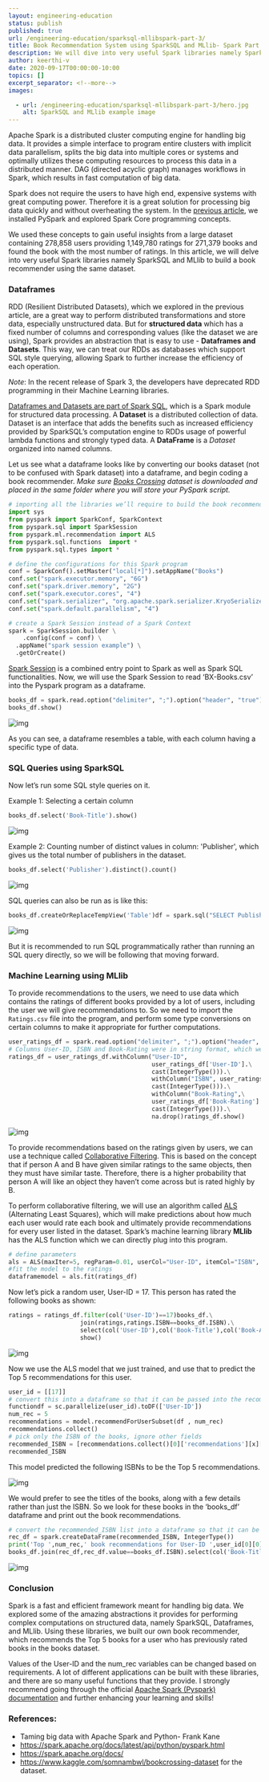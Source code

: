 ```yaml
---
layout: engineering-education
status: publish
published: true
url: /engineering-education/sparksql-mllibspark-part-3/
title: Book Recommendation System using SparkSQL and MLlib- Spark Part 3
description: We will dive into very useful Spark libraries namely SparkSQL and MLlib to build a book recommender using the same dataset from our previous PySpark article.
author: keerthi-v
date: 2020-09-17T00:00:00-10:00
topics: []
excerpt_separator: <!--more-->
images:

  - url: /engineering-education/sparksql-mllibspark-part-3/hero.jpg
    alt: SparkSQL and MLlib example image
---
```

Apache Spark is a distributed cluster computing engine for handling big data. It provides a simple interface to program entire clusters with implicit data parallelism, splits the big data into multiple cores or systems and optimally utilizes these computing resources to process this data in a distributed manner. DAG (directed acyclic graph) manages workflows in Spark, which results in fast computation of big data.
<!--more-->
Spark does not require the users to have high end, expensive systems with great computing power. Therefore it is a great solution for processing big data quickly and without overheating the system.
In the [previous article](/engineering-education/getting-started-with-pyspark-spark-part2/), we installed PySpark and explored Spark Core programming concepts.

We used these concepts to gain useful insights from a large dataset containing 278,858 users providing 1,149,780 ratings for 271,379 books and found the book with the most number of ratings. In this article, we will delve into very useful Spark libraries namely SparkSQL and MLlib to build a book recommender using the same dataset.

### Dataframes
RDD (Resilient Distributed Datasets), which we explored in the previous article, are a great way to perform distributed transformations and store data, especially unstructured data. But for **structured data** which has a fixed number of columns and corresponding values (like the dataset we are using), Spark provides an abstraction that is easy to use - **Dataframes and Datasets**. This way, we can treat our RDDs as databases which support SQL style querying, allowing Spark to further increase the efficiency of each operation.

*Note*: In the recent release of Spark 3, the developers have deprecated RDD programming in their Machine Learning libraries.

[Dataframes and Datasets are part of Spark SQL](https://spark.apache.org/docs/latest/sql-programming-guide.html), which is a Spark module for structured data processing. A **Dataset** is a distributed collection of data. Dataset is an interface that adds the benefits such as increased efficiency provided by SparkSQL’s computation engine to RDDs usage of powerful lambda functions and strongly typed data. A **DataFrame** is a *Dataset* organized into named columns.

Let us see what a dataframe looks like by converting our books dataset (not to be confused with Spark dataset) into a dataframe, and begin coding a book recommender. *Make sure* [*Books Crossing*](https://www.kaggle.com/somnambwl/bookcrossing-dataset) *dataset is downloaded and placed in the same folder where you will store your PySpark script.*

```Python
# importing all the libraries we’ll require to build the book recommender
import sys
from pyspark import SparkConf, SparkContext
from pyspark.sql import SparkSession
from pyspark.ml.recommendation import ALS
from pyspark.sql.functions  import *
from pyspark.sql.types import *

# define the configurations for this Spark program
conf = SparkConf().setMaster("local[*]").setAppName("Books")
conf.set("spark.executor.memory", "6G")
conf.set("spark.driver.memory", "2G")
conf.set("spark.executor.cores", "4")
conf.set("spark.serializer", "org.apache.spark.serializer.KryoSerializer")
conf.set("spark.default.parallelism", "4")

# create a Spark Session instead of a Spark Context
spark = SparkSession.builder \
    .config(conf = conf) \
  .appName("spark session example") \
  .getOrCreate()
```

[Spark Session](https://medium.com/@achilleus/spark-session-10d0d66d1d24) is a combined entry point to Spark as well as Spark SQL functionalities. Now, we will use the Spark Session to read ‘BX-Books.csv’ into the Pyspark program as a dataframe.

```Python
books_df = spark.read.option("delimiter", ";").option("header", "true").csv('./Dataset/Books.csv')
books_df.show()
```

![img](/engineering-education/sparksql-mllibspark-part-3/books_df.png)


As you can see, a dataframe resembles a table, with each column having a specific type of data.

### SQL Queries using SparkSQL
Now let’s run some SQL style queries on it.

Example 1:  Selecting a certain column

```Python
books_df.select('Book-Title').show()
```

![img](/engineering-education/sparksql-mllibspark-part-3/select.png)

Example 2: Counting number of distinct values in column: 'Publisher', which gives us the total number of publishers in the dataset.

```Python
books_df.select('Publisher').distinct().count()
```

![img](/engineering-education/sparksql-mllibspark-part-3/distinct.png)

SQL queries can also be run as is like this:

```Python
books_df.createOrReplaceTempView('Table')df = spark.sql("SELECT Publisher from Table")df.show()
```

![img](/engineering-education/sparksql-mllibspark-part-3/sql.png)

But it is recommended to run SQL programmatically rather than running an SQL query directly, so we will be following that moving forward.

### Machine Learning using MLlib
To provide recommendations to the users, we need to use data which contains the ratings of different books provided by a lot of users, including the user we will give recommendations to. So we need to import the `Ratings.csv` file into the program, and perform some type conversions on certain columns to make it appropriate for further computations.

```Python
user_ratings_df = spark.read.option("delimiter", ";").option("header", "true").csv('./Dataset/Ratings.csv')
# Columns User-ID, ISBN and Book-Rating were in string format, which we convert to int
ratings_df = user_ratings_df.withColumn("User-ID",
                                        user_ratings_df['User-ID'].\
                                        cast(IntegerType())).\
										withColumn("ISBN", user_ratings_df['ISBN'].\
           								cast(IntegerType())).\
    									withColumn("Book-Rating",\
                                        user_ratings_df['Book-Rating'].\
                                  		cast(IntegerType())).\
        								na.drop()ratings_df.show()

```

![img](/engineering-education/sparksql-mllibspark-part-3/ratings.png)

To provide recommendations based on the ratings given by users, we can use a technique called [Collaborative Filtering](https://en.wikipedia.org/wiki/Collaborative_filtering). This is based on the concept that if person A and B have given similar ratings to the same objects, then they must have similar taste. Therefore, there is a higher probability that person A will like an object they haven’t come across but is rated highly by B.

To perform collaborative filtering, we will use an algorithm called [ALS](https://datasciencemadesimpler.wordpress.com/tag/alternating-least-squares/) (Alternating Least Squares), which will make predictions about how much each user would rate each book and ultimately provide recommendations for every user listed in the dataset. Spark’s machine learning library **MLlib** has the ALS function which we can directly plug into this program.

```Python
# define parameters
als = ALS(maxIter=5, regParam=0.01, userCol="User-ID", itemCol="ISBN", ratingCol="Book-Rating",coldStartStrategy="drop")
#fit the model to the ratings
dataframemodel = als.fit(ratings_df)
```


Now let’s pick a random user, User-ID = 17. This person has rated the following books as shown:

```Python
ratings = ratings_df.filter(col('User-ID')==17)books_df.\
					join(ratings,ratings.ISBN==books_df.ISBN).\
    				select(col('User-ID'),col('Book-Title'),col('Book-Author'),col('Year-Of-Publication'),col('Book-Rating')).\
        			show()
```

![img](/engineering-education/sparksql-mllibspark-part-3/user-rating.png)

Now we use the ALS model that we just trained, and use that to predict the Top 5 recommendations for this user.

```Python
user_id = [[17]]
# convert this into a dataframe so that it can be passed into the recommendForUserSubset
functiondf = sc.parallelize(user_id).toDF(['User-ID'])
num_rec = 5
recommendations = model.recommendForUserSubset(df , num_rec)
recommendations.collect()
# pick only the ISBN of the books, ignore other fields
recommended_ISBN = [recommendations.collect()[0]['recommendations'][x]['ISBN'] for x in range(0,num_rec)]
recommended_ISBN
```

This model predicted the following ISBNs to be the Top 5 recommendations.

![img](/engineering-education/sparksql-mllibspark-part-3/recommendisbn.png)

We would prefer to see the titles of the books, along with a few details rather than just the ISBN. So we look for these books in the ‘books_df’ dataframe and print out the book recommendations.

```Python
# convert the recommended_ISBN list into a dataframe so that it can be joined with books_df
rec_df = spark.createDataFrame(recommended_ISBN, IntegerType())
print('Top ',num_rec,' book recommendations for User-ID ',user_id[0][0], ' are:')
books_df.join(rec_df,rec_df.value==books_df.ISBN).select(col('Book-Title'),col('Book-Author'),col('Year-Of-Publication')).show()
```


![img](/engineering-education/sparksql-mllibspark-part-3/join.png)

### Conclusion
Spark is a fast and efficient framework meant for handling big data. We explored some of the amazing abstractions it provides for performing complex computations on structured data, namely SparkSQL, Dataframes, and MLlib. Using these libraries, we built our own book recommender, which recommends the Top 5 books for a user who has previously rated books in the books dataset.

Values of the User-ID and the num_rec variables can be changed based on requirements. A lot of different applications can be built with these libraries, and there are so many useful functions that they provide. I strongly recommend going through the official [Apache Spark (Pyspark) documentation](https://spark.apache.org/docs/latest/api/python/index.html) and further enhancing your learning and skills!

### References:
- Taming big data with Apache Spark and Python- Frank Kane
- https://spark.apache.org/docs/latest/api/python/pyspark.html
- https://spark.apache.org/docs/
- https://www.kaggle.com/somnambwl/bookcrossing-dataset for the dataset.

